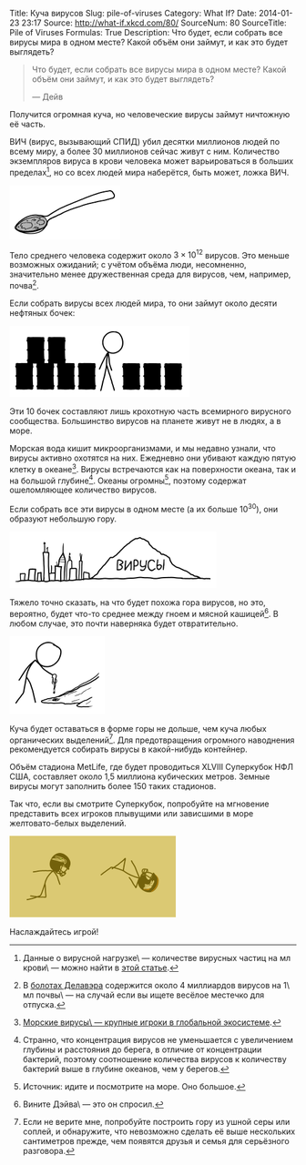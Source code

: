 Title: Куча вирусов
Slug: pile-of-viruses
Category: What If?
Date: 2014-01-23 23:17
Source: http://what-if.xkcd.com/80/
SourceNum: 80
SourceTitle: Pile of Viruses
Formulas: True
Description: Что будет, если собрать все вирусы мира в одном месте? Какой объём они займут, и как это будет выглядеть?

> Что будет, если собрать все вирусы мира в одном месте? Какой объём они займут, и как это будет выглядеть?
>
> — Дейв

Получится огромная куча, но человеческие вирусы займут ничтожную её часть.

ВИЧ (вирус, вызывающий СПИД) убил десятки миллионов людей по всему миру, а более 30 миллионов сейчас живут с ним. Количество экземпляров вируса в крови человека может варьироваться в больших пределах[^1], но со всех людей мира наберётся, быть может, ложка ВИЧ.

![](/uploads/080-pile-of-viruses/virus_spoon.png "Стоит помыть эту ложку перед следующим использованием.")

Тело среднего человека содержит около $3 \times 10^{12}$ вирусов. Это меньше возможных ожиданий; с учётом объёма люди, несомненно, значительно менее дружественная среда для вирусов, чем, например, почва[^2].

Если собрать вирусы всех людей мира, то они займут около десяти нефтяных бочек:

![](/uploads/080-pile-of-viruses/virus_oil.png "Таким образом, отношение запасов нефти к количеству человеческих вирусов примерно 200\ 000\ 000\ 000/1. Наверняка здесь имеется экономический смысл.")

Эти 10 бочек составляют лишь крохотную часть всемирного вирусного сообщества. Большинство вирусов на планете живут не в людях, а в море.

Морская вода кишит микроорганизмами, и мы недавно узнали, что вирусы активно охотятся на них. Ежедневно они убивают каждую пятую клетку в океане[^3]. Вирусы встречаются как на поверхности океана, так и на большой глубине[^4]. Океаны огромны[^5], поэтому содержат ошеломляющее количество вирусов.

Если собрать все эти вирусы в одном месте (а их больше 10<sup>30</sup>), они образуют небольшую гору.

![](/uploads/080-pile-of-viruses/virus_mountain_ru.png "Она будет немного меньше горы Мон-Руаяль в Монреале.")

Тяжело точно сказать, на что будет похожа гора вирусов, но это, вероятно, будет что-то среднее между гноем и мясной кашицей[^6]. В любом случае, это почти наверняка будет отвратительно.

![](/uploads/080-pile-of-viruses/virus_hand.png "Во избежание заражения ЦКЗ рекомендует зажимать комки чистого вируса сгибом локтя, а не хватать руками.")

Куча будет оставаться в форме горы не дольше, чем куча любых органических выделений[^7]. Для предотвращения огромного наводнения рекомендуется собирать вирусы в какой-нибудь контейнер.

Объём стадиона MetLife, где будет проводиться XLVIII Суперкубок НФЛ США, составляет около 1,5 миллиона кубических метров. Земные вирусы могут заполнить более 150 таких стадионов.

Так что, если вы смотрите Суперкубок, попробуйте на мгновение представить всех игроков плывущими или зависшими в море желтовато-белых выделений.

![](/uploads/080-pile-of-viruses/virus_floating.png "Беличик отомщён.")

Наслаждайтесь игрой!

[^1]: Данные о вирусной нагрузке\ — количестве вирусных частиц на мл крови\ — можно найти в [этой статье](http://www.ncbi.nlm.nih.gov/pubmed/23196933).

[^2]: В [болотах Делавэра](http://www.rcn.montana.edu/pubs/pdf/2008/Srinivasiah%20Res%20%20Micro%202008.pdf) содержится около 4 миллиардов вирусов на 1\ мл почвы\ — на случай если вы ищете весёлое местечко для отпуска.

[^3]: [Морские вирусы\ — крупные игроки в глобальной экосистеме](https://www.uni-due.de/imperia/md/content/water-science/ws0910/2031b_02z_ws0910_suttle_marine_viruses.pdf).

[^4]: Странно, что концентрация вирусов не уменьшается с увеличением глубины и расстояния до берега, в отличие от концентрации бактерий, поэтому соотношение количества вирусов к количеству бактерий выше в глубине океанов, чем у берегов.

[^5]: Источник: идите и посмотрите на море. Оно большое.

[^6]: Вините Дэйва\ — это он спросил.

[^7]: Если не верите мне, попробуйте построить гору из ушной серы или соплей, и обнаружите, что невозможно сделать её выше нескольких сантиметров прежде, чем появятся друзья и семья для серьёзного разговора.
